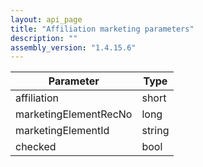 ```yaml
---
layout: api_page
title: "Affiliation marketing parameters"
description: ""
assembly_version: "1.4.15.6"
---
```



| Parameter | Type |
| --------- | ---- |
| affiliation | short |
| marketingElementRecNo | long |
| marketingElementId | string |
| checked | bool |

